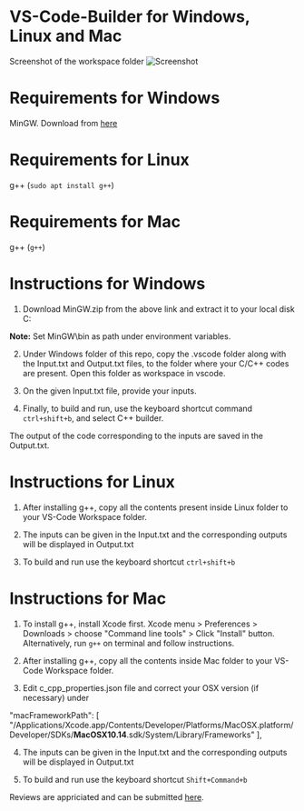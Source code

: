 # VS-Code-Builder for Windows, Linux and Mac
Screenshot of the workspace folder
![Screenshot](Screenshot.png?raw=true "Title")
# Requirements for Windows
MinGW. Download from [here](https://drive.google.com/open?id=1Lq-al-sBEqnpK92zsQjY887BGFyGbjVn)


# Requirements for Linux
g++ (`sudo apt install g++`)

# Requirements for Mac
g++ (`g++`) 


# Instructions for Windows


1) Download MinGW.zip from the above link and extract it to your local disk C:


  **Note:** Set MinGW\bin as path under environment variables.


2) Under Windows folder of this repo, copy the .vscode folder along with the Input.txt and Output.txt files, to the folder where your C/C++ codes are present. Open this folder as workspace in vscode.


3) On the given Input.txt file, provide your inputs.


4) Finally, to build and run, use the keyboard shortcut command `ctrl+shift+b`, and select C++ builder. 


The output of the code corresponding to the inputs are saved in the Output.txt.


# Instructions for Linux


1) After installing g++, copy all the contents present inside Linux folder to your VS-Code Workspace folder.


2) The inputs can be given in the Input.txt and the corresponding outputs will be displayed in Output.txt


3) To build and run use the keyboard shortcut `ctrl+shift+b`


# Instructions for Mac


1) To install g++, install Xcode first. Xcode menu > Preferences > Downloads > choose "Command line tools" > Click "Install" button. Alternatively, run `g++` on terminal and follow instructions.


2) After installing g++, copy all the contents inside Mac folder to your VS-Code Workspace folder.


3) Edit c_cpp_properties.json file and correct your OSX version (if necessary) under 


"macFrameworkPath": [
                "/Applications/Xcode.app/Contents/Developer/Platforms/MacOSX.platform/Developer/SDKs/**MacOSX10.14**.sdk/System/Library/Frameworks"
            ],


4) The inputs can be given in the Input.txt and the corresponding outputs will be displayed in Output.txt


5) To build and run use the keyboard shortcut `Shift+Command+b`


Reviews are appriciated and can be submitted [here](https://docs.google.com/forms/d/e/1FAIpQLSdPtz4s-FBBn5zCBZ8JOxdXJczhGqVymZp_mPSvOidckNHg5g/viewform).

